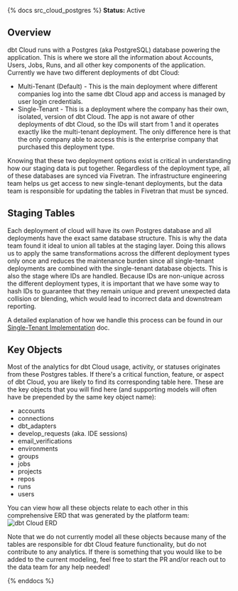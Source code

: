{% docs src_cloud_postgres %}
**Status:** Active

## Overview

dbt Cloud runs with a Postgres (aka PostgreSQL) database powering the application. This is where we store all the information about Accounts, Users, Jobs, Runs, and all other key components of the application. Currently we have two different deployments of dbt Cloud:
- Multi-Tenant (Default) - This is the main deployment where different companies log into the same dbt Cloud app and access is managed by user login credentials.
- Single-Tenant - This is a deployment where the company has their own, isolated, version of dbt Cloud. The app is not aware of other deployments of dbt Cloud, so the IDs will start from 1 and it operates exactly like the multi-tenant deployment. The only difference here is that the only company able to access this is the enterprise company that purchased this deployment type.

Knowing that these two deployment options exist is critical in understanding how our staging data is put together. Regardless of the deployment type, all of these databases are synced via Fivetran. The infrastructure engineering team helps us get access to new single-tenant deployments, but the data team is responsible for updating the tables in Fivetran that must be synced.
## Staging Tables

Each deployment of cloud will have its own Postgres database and all deployments have the exact same database structure. This is why the data team found it ideal to union all tables at the staging layer. Doing this allows us to apply the same transformations across the different deployment types only once and reduces the maintenance burden since all single-tenant deployments are combined with the single-tenant database objects. This is also the stage where IDs are handled. Because IDs are non-unique across the different deployment types, it is important that we have some way to hash IDs to guarantee that they remain unique and prevent unexpected data collision or blending, which would lead to incorrect data and downstream reporting.

A detailed explanation of how we handle this process can be found in our [Single-Tenant Implementation](https://www.notion.so/dbtlabs/Single-Tenant-Implementation-bc741c016b914624b0973bd5f079ebce) doc.

## Key Objects

Most of the analytics for dbt Cloud usage, activity, or statuses originates from these Postgres tables. If there's a critical function, feature, or aspect of dbt Cloud, you are likely to find its corresponding table here. These are the key objects that you will find here (and supporting models will often have be prepended by the same key object name):
- accounts
- connections
- dbt_adapters
- develop_requests (aka. IDE sessions)
- email_verifications
- environments
- groups
- jobs
- projects
- repos
- runs
- users

You can view how all these objects relate to each other in this comprehensive ERD that was generated by the platform team:
![dbt Cloud ERD](assets/dbt-cloud-erd.png)

Note that we do not currently model all these objects because many of the tables are responsible for dbt Cloud feature functionality, but do not contribute to any analytics. If there is something that you would like to be added to the current modeling, feel free to start the PR and/or reach out to the data team for any help needed!

{% enddocs %}